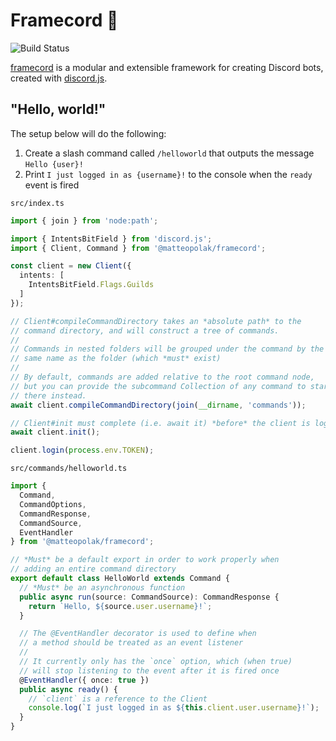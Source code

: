 # Framecord 🤖

![Build Status](https://github.com/matteopolak/framecord/actions/workflows/ci.yml/badge.svg)

[framecord](https://github.com/matteopolak/framecord) is a modular and extensible framework for creating Discord bots, created with [discord.js](https://github.com/discordjs/discord.js).

## "Hello, world!"

The setup below will do the following:
1. Create a slash command called `/helloworld` that outputs the message `Hello {user}!`
2. Print `I just logged in as {username}!` to the console when the `ready` event is fired

`src/index.ts`
```typescript
import { join } from 'node:path';

import { IntentsBitField } from 'discord.js';
import { Client, Command } from '@matteopolak/framecord';

const client = new Client({
  intents: [
    IntentsBitField.Flags.Guilds
  ]
});

// Client#compileCommandDirectory takes an *absolute path* to the
// command directory, and will construct a tree of commands.
//
// Commands in nested folders will be grouped under the command by the
// same name as the folder (which *must* exist)
//
// By default, commands are added relative to the root command node,
// but you can provide the subcommand Collection of any command to start
// there instead.
await client.compileCommandDirectory(join(__dirname, 'commands'));

// Client#init must complete (i.e. await it) *before* the client is logged in.
await client.init();

client.login(process.env.TOKEN);
```

`src/commands/helloworld.ts`
```typescript
import {
  Command,
  CommandOptions,
  CommandResponse,
  CommandSource,
  EventHandler
} from '@matteopolak/framecord';

// *Must* be a default export in order to work properly when
// adding an entire command directory
export default class HelloWorld extends Command {
  // *Must* be an asynchronous function
  public async run(source: CommandSource): CommandResponse {
    return `Hello, ${source.user.username}!`;
  }

  // The @EventHandler decorator is used to define when
  // a method should be treated as an event listener
  //
  // It currently only has the `once` option, which (when true)
  // will stop listening to the event after it is fired once
  @EventHandler({ once: true })
  public async ready() {
    // `client` is a reference to the Client
    console.log(`I just logged in as ${this.client.user.username}!`);
  }
}
```
